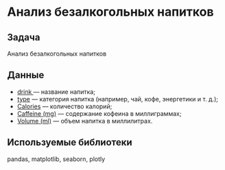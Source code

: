 Анализ безалкогольных напитков
=======

Задача
---------

Анализ безалкогольных напитков

Данные
--------

* <ins>drink </ins>— название напитка;
* <ins>type</ins> — категория напитка (например, чай, кофе, энергетики и т. д.);
* <ins>Calories</ins> — количество калорий;
* <ins>Caffeine (mg)</ins> — содержание кофеина в миллиграммах;
* <ins>Volume (ml)</ins> — объем напитка в миллилитрах.

## Используемые библиотеки

pandas, matplotlib, seaborn, plotly

